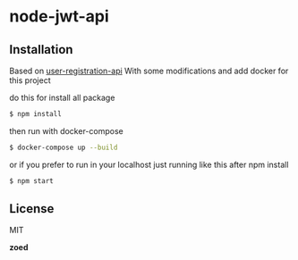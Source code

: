 #  node-jwt-api


## Installation
Based on [user-registration-api](https://github.com/fatukunda/user-registration-api)
With some modifications and add docker for this project 

do this for install all package 
```sh
$ npm install
```
then run with docker-compose
```sh
$ docker-compose up --build
``` 

or if you prefer to run in your localhost just running like this
after npm install
```sh
$ npm start
```

License
----
MIT

**zoed**

[//]: # (These are reference links used in the body of this note and get stripped out when the markdown processor does its job. There is no need to format nicely because it shouldn't be seen. Thanks SO - http://stackoverflow.com/questions/4823468/store-comments-in-markdown-syntax)